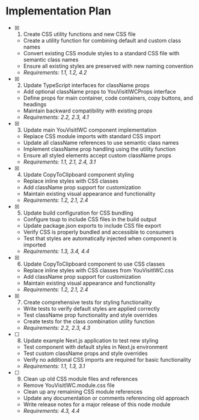 # Implementation Plan

- [x] 1. Create CSS utility functions and new CSS file

  - Create a utility function for combining default and custom class names
  - Convert existing CSS module styles to a standard CSS file with semantic class names
  - Ensure all existing styles are preserved with new naming convention
  - _Requirements: 1.1, 1.2, 4.2_

- [x] 2. Update TypeScript interfaces for className props

  - Add optional className props to YouVisitIWCProps interface
  - Define props for main container, code containers, copy buttons, and headings
  - Maintain backward compatibility with existing props
  - _Requirements: 2.2, 2.3, 4.1_

- [x] 3. Update main YouVisitIWC component implementation

  - Replace CSS module imports with standard CSS import
  - Update all className references to use semantic class names
  - Implement className prop handling using the utility function
  - Ensure all styled elements accept custom className props
  - _Requirements: 1.1, 2.1, 2.4, 3.1_

- [x] 4. Update CopyToClipboard component styling

  - Replace inline styles with CSS classes
  - Add className prop support for customization
  - Maintain existing visual appearance and functionality
  - _Requirements: 1.2, 2.1, 2.4_

- [x] 5. Update build configuration for CSS bundling

  - Configure tsup to include CSS files in the build output
  - Update package.json exports to include CSS file export
  - Verify CSS is properly bundled and accessible to consumers
  - Test that styles are automatically injected when component is imported
  - _Requirements: 1.3, 3.4, 4.4_

- [x] 6. Update CopyToClipboard component to use CSS classes

  - Replace inline styles with CSS classes from YouVisitIWC.css
  - Add className prop support for customization
  - Maintain existing visual appearance and functionality
  - _Requirements: 1.2, 2.1, 2.4_

- [x] 7. Create comprehensive tests for styling functionality

  - Write tests to verify default styles are applied correctly
  - Test className prop functionality and style overrides
  - Create tests for the class combination utility function
  - _Requirements: 2.2, 2.3, 4.3_

- [ ] 8. Update example Next.js application to test new styling

  - Test component with default styles in Next.js environment
  - Test custom className props and style overrides
  - Verify no additional CSS imports are required for basic functionality
  - _Requirements: 1.1, 1.3, 3.1_

- [ ] 9. Clean up old CSS module files and references
  - Remove YouVisitIWC.module.css file
  - Clean up any remaining CSS module references
  - Update any documentation or comments referencing old approach
  - Write release notes for a major release of this node module
  - _Requirements: 4.3, 4.4_
